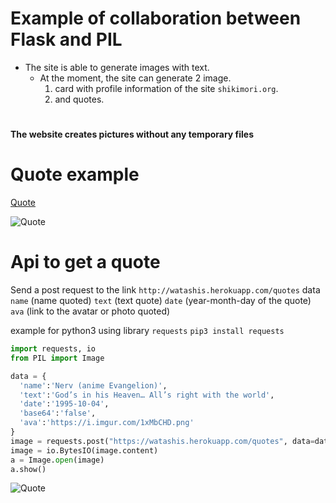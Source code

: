 # Example of collaboration between Flask and PIL
- The site is able to generate images with text.
  - At the moment, the site can generate 2 image.
    1. card with profile information of the site ```shikimori.org```.
    2. and quotes.
#
**The website creates pictures without any temporary files**
#
# Quote example
[Quote](https://watashis.herokuapp.com/test)

![Quote](https://watashis.herokuapp.com/test)



# Api to get a quote
Send a post request to the link ``http://watashis.herokuapp.com/quotes`` data ```name``` (name quoted) ```text``` (text quote) ```date``` (year-month-day of the quote) ```ava``` (link to the avatar or photo quoted)

example for python3
using  library ```requests```
```pip3 install requests```
```python
import requests, io
from PIL import Image

data = {
  'name':'Nerv (anime Evangelion)',
  'text':'God’s in his Heaven… All’s right with the world',
  'date':'1995-10-04',
  'base64':'false',
  'ava':'https://i.imgur.com/1xMbCHD.png'
}
image = requests.post("https://watashis.herokuapp.com/quotes", data=data)
image = io.BytesIO(image.content)
a = Image.open(image)
a.show()
```

![Quote](https://i.imgur.com/gA35chN.png)
